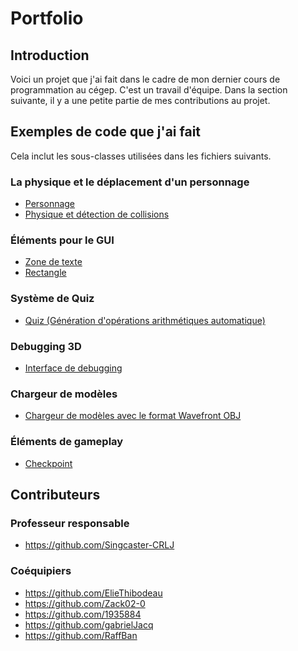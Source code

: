 # Portfolio

## Introduction

Voici un projet que j'ai fait dans le cadre de mon dernier cours de 
programmation au cégep. C'est un travail d'équipe. Dans la section 
suivante, il y a une petite partie 
de mes contributions au projet.

## Exemples de code que j'ai fait
Cela inclut les sous-classes utilisées dans les fichiers suivants.
### La physique et le déplacement d'un personnage
* [Personnage](420-204-RE/Sources/Character.hpp)
* [Physique et détection de collisions](420-204-RE/Sources/Physic.hpp)

### Éléments pour le GUI
* [Zone de texte](420-204-RE/Sources/TextField.hpp)
* [Rectangle](420-204-RE/Sources/RectFill.hpp)

### Système de Quiz
* [Quiz (Génération d'opérations arithmétiques automatique)](420-204-RE/Sources/Quiz.hpp)

### Debugging 3D
* [Interface de debugging](420-204-RE/Sources/DebugHud.hpp)

### Chargeur de modèles
* [Chargeur de modèles avec le format Wavefront OBJ](420-204-RE/Sources/Mesh.hpp)

### Éléments de gameplay
* [Checkpoint](420-204-RE/Sources/Checkpoint.hpp)

## Contributeurs

### Professeur responsable

* https://github.com/Singcaster-CRLJ

### Coéquipiers

* https://github.com/ElieThibodeau
* https://github.com/Zack02-0
* https://github.com/1935884
* https://github.com/gabrielJacq
* https://github.com/RaffBan